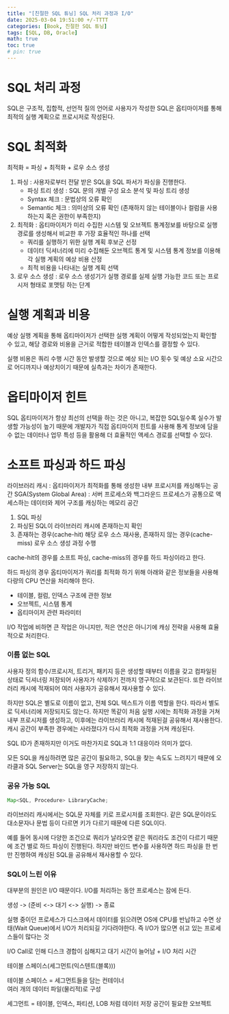 ```yaml
---
title: "[친절한 SQL 튜닝] SQL 처리 과정과 I/O"
date: 2025-03-04 19:51:00 +/-TTTT
categories: [Book, 친절한 SQL 튜닝]
tags: [SQL, DB, Oracle]
math: true
toc: true
# pin: true
---
```

# SQL 처리 과정

SQL은 구조적, 집합적, 선언적 질의 언어로 사용자가 작성한 SQL은 옵티마이저를 통해 최적의 실행 계획으로 프로시저로 작성된다.

# SQL 최적화

최적화 = 파싱 + 최적화 + 로우 소스 생성

1.  파싱 : 사용자로부터 전달 받은 SQL을 SQL 파서가 파싱을 진행한다.
    -   파싱 트리 생성 : SQL 문의 개별 구성 요소 분석 및 파싱 트리 생성
    -   Syntax 체크 : 문법상의 오류 확인
    -   Semantic 체크 : 의미상의 오류 확인 (존재하지 않는 테이블이나 컬럼을 사용하는지 혹은 권한이 부족한지)
2.  최적화 : 옵티마이저가 미리 수집한 시스템 및 오브젝트 통계정보를 바탕으로 실행 경로를 생성해서 비교한 후 가장 효율적인 하나를 선택
    -   쿼리를 실행하기 위한 실행 계획 후보군 선정
    -   데이터 딕셔너리에 미리 수집해둔 오브젝트 통계 및 시스템 통계 정보를 이용해 각 실행 계획의 예상 비용 산정
    -   최적 비용을 나타내는 실행 계획 선택
3.  로우 소스 생성 : 로우 소스 생성기가 실행 경로를 실제 실행 가능한 코드 또는 프로시저 형태로 포맷팅 하는 단계

# 실행 계획과 비용

예상 실행 계획을 통해 옵티마이저가 선택한 실행 계획이 어떻게 작성되었는지 확인할 수 있고, 해당 경로와 비용을 근거로 적합한 테이블과 인덱스를 결정할 수 있다.

실행 비용은 쿼리 수행 시간 동안 발생할 것으로 예상 되는 I/O 횟수 및 예상 소요 시간으로 어디까지나 예상치이기 때문에 실측과는 차이가 존재한다.

# 옵티마이저 힌트

SQL 옵티마이저가 항상 최선의 선택을 하는 것은 아니고, 복잡한 SQL일수록 실수가 발생할 가능성이 높기 때문에 개발자가 직접 옵티마이저 힌트를 사용해 통계 정보에 담을 수 없는 데이터나 업무 특성 등을 활용해 더 효율적인 액세스 경로를 선택할 수 있다.

# 소프트 파싱과 하드 파싱

라이브러리 캐시 : 옵티마이저가 최적화를 통해 생성한 내부 프로시저를 캐싱해두는 공간
SGA(System Global Area) : 서버 프로세스와 백그라운드 프로세스가 공통으로 액세스하는 데이터와 제어 구조를 캐싱하는 메모리 공간

1.  SQL 파싱
2.  파싱된 SQL이 라이브러리 캐시에 존재하는지 확인
3.  존재하는 경우(cache-hit) 해당 로우 소스 재사용, 존재하지 않는 경우(cache-miss) 로우 소스 생성 과정 수행

cache-hit의 경우를 소프트 파싱, cache-miss의 경우를 하드 파싱이라고 한다.

하드 파싱의 경우 옵티마이저가 쿼리를 최적화 하기 위해 아래와 같은 정보들을 사용해 다량의 CPU 연산을 처리해야 한다.

-   테이블, 컬럼, 인덱스 구조에 관한 정보
-   오브젝트, 시스템 통계
-   옵티마이저 관련 파라미터

I/O 작업에 비하면 큰 작업은 아니지만, 적은 연산은 아니기에 캐싱 전략을 사용해 효율적으로 처리한다.

### 이름 없는 SQL

사용자 정의 함수/프로시저, 트리거, 패키지 등은 생성할 때부터 이름을 갖고 컴파일된 상태로 딕셔너링 저장되어 사용자가 삭제하기 전까지 영구적으로 보관된다. 또한 라이브러리 캐시에 적재되어 여러 사용자가 공유해서 재사용할 수 있다.

하지만 SQL은 별도로 이름이 없고, 전체 SQL 텍스트가 이름 역할을 한다. 따라서 별도로 딕셔너리에 저장되지도 않는다. 하지만 똑같이 처음 실행 시에는 최적화 과정을 거쳐 내부 프로시저를 생성하고, 이후에는 라이브러리 캐시에 적재된걸 공유해서 재사용한다. 캐시 공간이 부족한 경우에는 사라졌다가 다시 최적화 과정을 거쳐 캐싱된다.

SQL ID가 존재하지만 이거도 마찬가지로 SQL과 1:1 대응이라 의미가 없다.

모든 SQL을 캐싱하려면 많은 공간이 필요하고, SQL을 찾는 속도도 느려지기 때문에 오라클과 SQL Server는 SQL을 영구 저장하지 않는다.

### 공유 가능 SQL
```java
Map<SQL, Procedure> LibraryCache;
```
라이브러리 캐시에서는 SQL문 자체를 키로 프로시저를 조회한다.
같은 SQL문이라도 대소문자나 문법 등이 다르면 키가 다르기 때문에 다른 SQL이다.

예를 들어 동시에 다양한 조건으로 쿼리가 날라오면 같은 쿼리라도 조건이 다르기 때문에 조건 별로 하드 파싱이 진행된다.
하지만 바인드 변수를 사용하면 하드 파싱을 한 번만 진행하여 캐싱된 SQL을 공유해서 재사용할 수 있다.

### SQL이 느린 이유
대부분의 원인은 I/O 때문이다.
I/O를 처리하는 동안 프로세스는 잠에 든다.

생성 -> (준비 <-> 대기 <-> 실행) -> 종료

실행 중이던 프로세스가 디스크에서 데이터를 읽으려면 OS에 CPU를 반납하고 수면 상태(Wait Queue)에서 I/O가 처리되길 기다려야한다.
즉 I/O가 많으면 쉬고 있는 프로세스들이 많다는 것

I/O Call로 인해 디스크 경합이 심해지고 대기 시간이 늘어남 + I/O 처리 시간

테이블 스페이스(세그먼트(익스텐트(블록)))

테이블 스페이스 = 세그먼트들을 담는 컨테이너  
여러 개의 데이터 파일(물리적)로 구성

세그먼트 = 테이블, 인덱스, 파티션, LOB 처럼 데이터 저장 공간이 필요한 오브젝트
